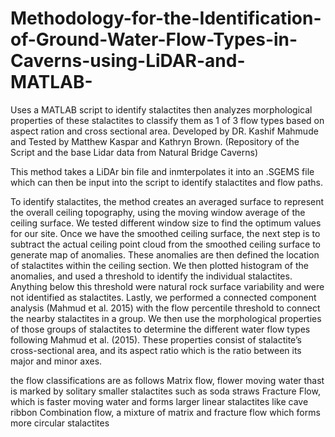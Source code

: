 # Methodology-for-the-Identification-of-Ground-Water-Flow-Types-in-Caverns-using-LiDAR-and-MATLAB-
Uses a MATLAB script to identify stalactites then analyzes morphological properties of these stalactites to classify them as 1 of 3 flow types based on aspect ration and cross sectional area. Developed by DR. Kashif Mahmude and Tested by Matthew Kaspar and Kathryn Brown. (Repository of the Script and the base Lidar data from Natural Bridge Caverns)

This method takes a LiDAr bin file and inmterpolates it into an .SGEMS file which can then be input into the script to identify stalactites and flow paths.

To identify stalactites, the method creates an averaged surface to represent the overall ceiling topography, using the moving window average of the ceiling surface. We tested different window size to find the optimum values for our site.  Once we have the smoothed ceiling surface, the next step is to subtract the actual ceiling point cloud from the smoothed ceiling surface to generate map of anomalies. These anomalies are then defined the location of stalactites within the ceiling section. We then plotted histogram of the anomalies, and used a threshold to identify the individual stalactites. Anything below this threshold were natural rock surface variability and were not identified as stalactites. Lastly, we performed a connected component analysis (Mahmud et al. 2015) with the flow percentile threshold to connect the nearby stalactites in a group. We then use the morphological properties of those groups of stalactites to determine the different water flow types following Mahmud et al. (2015). These properties consist of stalactite’s cross-sectional area, and its aspect ratio which is the ratio between its major and minor axes.

the flow classifications are as follows
Matrix flow, flower moving water thast is marked by solitary smaller stalactites such as soda straws
Fracture Flow, which is faster moving water and forms larger linear stalactites like cave ribbon
Combination flow, a mixture of matrix and fracture flow which forms more circular stalactites
